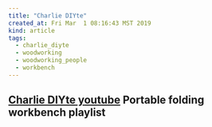 ```yaml
---
title: "Charlie DIYte"
created_at: Fri Mar  1 08:16:43 MST 2019
kind: article
tags:
  - charlie_diyte
  - woodworking
  - woodworking_people
  - workbench
---
```


<h2>
  <a href="https://www.youtube.com/watch?v=GJLf0fJsask&list=PLyai2ugIzdZXJ1nnlk9art1fbWIhV-Zt_" target="_blank">Charlie DIYte youtube</a>
  Portable folding workbench playlist
</h2>

<!--
html boilerplate fragments
<a href="" target="_blank"></a>
<a name=""></a>
<img src="" width="400px">
<ul>
  <li></li>
  <li><a href="" target="_blank"></a></li>
</ul>
<pre>
</pre>
<p style="margin-bottom: 2em;"></p>
<hr style="border: 0; height: 3px; background: #333; background-image: linear-gradient(to right, #ccc, #333, #ccc);">
<pre><code>
</code></pre>
<math xmlns='http://www.w3.org/1998/Math/MathML' display='block'>
</math>
:-->
